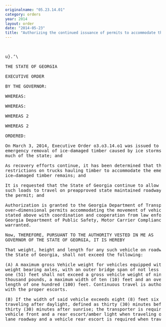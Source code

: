 ```yaml
---
originalname: "05.23.14.01"
category: orders
year: 2014
layout: order
date: "2014-05-23"
title: "Authorizing the continued issuance of permits to accommodate the movement of ice-damaged timber"
---
```

<pre>
 

u}.‘\

THE STATE OF GEORGIA

EXECUTIVE ORDER

BY THE GOVERNOR:

WHEREAS:

WHEREAS:

WHEREAS 2

WHEREAS 2

ORDERED:

On March 3, 2014, Executive Order o3.o3.14.o1 was issued to assist with the
emergency removal of ice-damaged timber caused by ice storms throughout
much of the state; and

As recovery efforts continue, it has been determined that the need to lift speciﬁc
restrictions on trucks hauling timber to accommodate the emergency removal of
ice—damaged timber remains; and

It is requested that the State of Georgia continue to allow vehicles transporting
such loads to travel on preapproved state maintained roadways as indicated by
the permit; and

Authorization is granted to the Georgia Department of Transportation to issue
over—dimensional permits accommodating the movement of vehicles and loads as
stated above with coordination and cooperation from law enforcement of the
Georgia Department of Public Safety, Motor Carrier Compliance Division if
warranted.

Now, THEREFORE, PURSUANT TO THE AUTHORITY VESTED IN ME AS
GOVERNOR OF THE STATE OF GEORGIA, IT IS HEREBY

That weight, height and length for any such vehicle on roadways maintained by
the State of Georgia, shall not exceed the following:

(A) A maximum gross Vehicle weight for vehicles equipped with five (5)
weight bearing axles, with an outer bridge span of not less than fifty-
one (51) feet shall not exceed a gross vehicle weight of ninety—five (95)
thousand pounds, a maximum width of ten (10) feet and an overall
length of one hundred (100) feet. Continuous travel is authorized;
with the proper escorts.

(B) If the width of said vehicle exceeds eight (8) feet six (6) inches and is
traveling after daylight, defined as thirty (30) minutes before sunset to
thirty (30) minutes after sunrise; the transporter is required to have a
vehicle front and a rear escort/amber light when traveling on a two
lane roadway and a vehicle rear escort is required when traveling on a

</pre>
